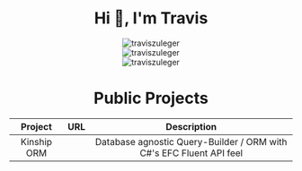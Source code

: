 <div align="center">
  <h1>Hi 👋, I'm Travis</h1>  
  <img src="https://github-readme-stats.vercel.app/api?username=traviszuleger&show_icons=true&locale=en&theme=dark&hide_border=true&cache_seconds=1800&icon_color=00ffff&text_color=61dafb&title_color=00ffff" alt="traviszuleger" />
  <br>
  <img src="https://github-readme-streak-stats.herokuapp.com/?user=traviszuleger&theme=dark&hide_border=true" alt="traviszuleger" />
  <br>
  <img src="https://github-readme-stats.vercel.app/api/top-langs?username=traviszuleger&hide=css&layout=compact&theme=dark&hide_border=true&cache_seconds=1800" alt="traviszuleger" />
 
  <h1>Public Projects</h1> 
  
  | Project           | URL                        | Description                                         |
  |:-----------------:|:--------------------------:|:---------------------------------------------------:|
  | Kinship ORM       |                            | Database agnostic Query-Builder / ORM with C#'s EFC Fluent API feel |
</div>

